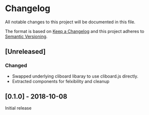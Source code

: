 # Changelog
All notable changes to this project will be documented in this file.

The format is based on [Keep a Changelog](http://keepachangelog.com/en/1.0.0/) and this project adheres to [Semantic Versioning](http://semver.org/spec/v2.0.0.html).

## [Unreleased]
### Changed
* Swapped underlying cliboard libaray to use cliboard.js directly.
* Extracted components for felxibility and cleanup

## [0.1.0] - 2018-10-08
Initial release
